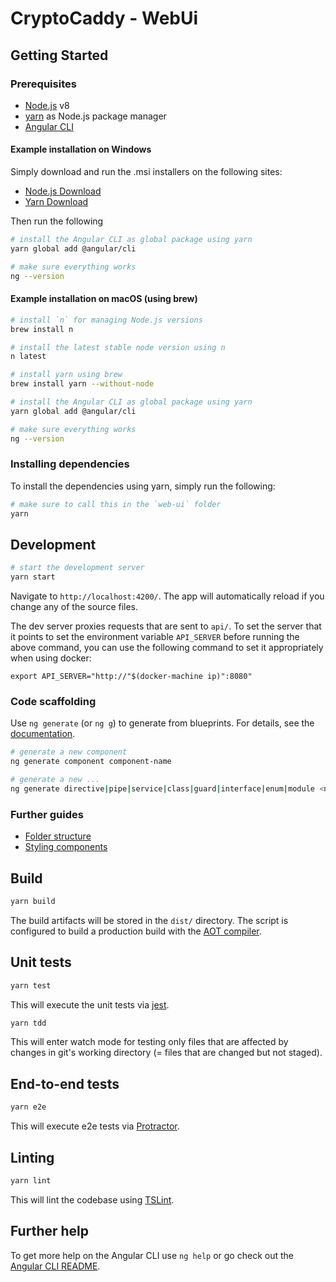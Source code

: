 # CryptoCaddy - WebUi

## Getting Started

### Prerequisites

* [Node.js](https://nodejs.org/) v8
* [yarn](https://yarnpkg.com/) as Node.js package manager
* [Angular CLI](https://github.com/angular/angular-cli)

#### Example installation on Windows

Simply download and run the .msi installers on the following sites:
* [Node.js Download](https://nodejs.org/en/download/)
* [Yarn Download](https://yarnpkg.com/en/docs/install)

Then run the following
```bash
# install the Angular CLI as global package using yarn
yarn global add @angular/cli

# make sure everything works
ng --version
```

#### Example installation on macOS (using brew)

```bash
# install `n` for managing Node.js versions
brew install n

# install the latest stable node version using n
n latest

# install yarn using brew
brew install yarn --without-node

# install the Angular CLI as global package using yarn
yarn global add @angular/cli

# make sure everything works
ng --version
```

### Installing dependencies

To install the dependencies using yarn, simply run the following:

```bash
# make sure to call this in the `web-ui` folder
yarn
```

## Development

```bash
# start the development server
yarn start
```

Navigate to `http://localhost:4200/`. The app will automatically reload if you change any of the source files.

The dev server proxies requests that are sent to `api/`.
To set the server that it points to set the environment variable `API_SERVER` before running the above command, you can use the following command to set it appropriately when using docker:

```
export API_SERVER="http://"$(docker-machine ip)":8080"
```

### Code scaffolding

Use `ng generate` (or `ng g`) to generate from blueprints.
For details, see the [documentation](https://github.com/angular/angular-cli/wiki/generate).

```bash
# generate a new component
ng generate component component-name

# generate a new ...
ng generate directive|pipe|service|class|guard|interface|enum|module <name>
```

### Further guides

* [Folder structure](./docs/folder-structure.md)
* [Styling components](./docs/styling-components.md)

## Build

```bash
yarn build
```

The build artifacts will be stored in the `dist/` directory.
The script is configured to build a production build with the [AOT compiler](https://angular.io/guide/aot-compiler).

## Unit tests

```bash
yarn test
```

This will execute the unit tests via [jest](https://facebook.github.io/jest/).

``` bash
yarn tdd
```

This will enter watch mode for testing only files that are affected by changes in git's working
directory (= files that are changed but not staged).

## End-to-end tests

```bash
yarn e2e
```

This will execute e2e tests via [Protractor](http://www.protractortest.org/).

## Linting

```bash
yarn lint
```

This will lint the codebase using [TSLint](https://palantir.github.io/tslint/).

## Further help

To get more help on the Angular CLI use `ng help` or go check out the [Angular CLI README](https://github.com/angular/angular-cli/blob/master/README.md).
